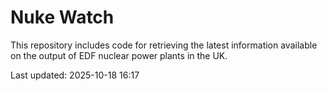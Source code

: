 # Nuke Watch

This repository includes code for retrieving the latest information available on the output of EDF nuclear power plants in the UK.

Last updated: 2025-10-18 16:17